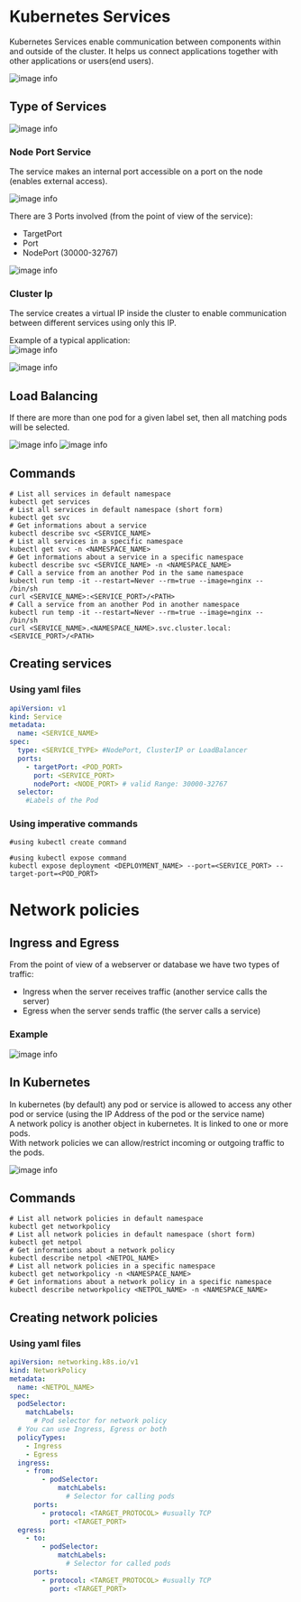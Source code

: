 # Kubernetes Services

Kubernetes Services enable communication between components within and outside of the cluster.
It helps us connect applications together with other applications or users(end users).

![image info](./assets/k8s_services_example.png)

## Type of Services

![image info](./assets/k8s_services_all_example.png)

### Node Port Service

The service makes an internal port accessible on a port on the node (enables external access).

![image info](./assets/k8s_services_nodeport_example.png)

There are 3 Ports involved (from the point of view of the service):

- TargetPort
- Port
- NodePort (30000-32767)

![image info](./assets/k8s_services_nodeport_ports_example.png)

### Cluster Ip

The service creates a virtual IP inside the cluster to enable communication between different services using only this IP.

Example of a typical application:\
![image info](./assets/k8s_services_typical_app_example.png)

![image info](./assets/k8s_services_clusterip.png)

## Load Balancing

If there are more than one pod for a given label set, then all matching pods will be selected.

![image info](./assets/k8s_services_lb_example.png)
![image info](./assets/k8s_services_lb2_example.png)

## Commands

```shell
# List all services in default namespace
kubectl get services
# List all services in default namespace (short form)
kubectl get svc
# Get informations about a service
kubectl describe svc <SERVICE_NAME>
# List all services in a specific namespace
kubectl get svc -n <NAMESPACE_NAME>
# Get informations about a service in a specific namespace
kubectl describe svc <SERVICE_NAME> -n <NAMESPACE_NAME>
# Call a service from an another Pod in the same namespace
kubectl run temp -it --restart=Never --rm=true --image=nginx -- /bin/sh
curl <SERVICE_NAME>:<SERVICE_PORT>/<PATH>
# Call a service from an another Pod in another namespace
kubectl run temp -it --restart=Never --rm=true --image=nginx -- /bin/sh
curl <SERVICE_NAME>.<NAMESPACE_NAME>.svc.cluster.local:<SERVICE_PORT>/<PATH>
```

## Creating services

### Using yaml files

```yaml
apiVersion: v1
kind: Service
metadata:
  name: <SERVICE_NAME>
spec:
  type: <SERVICE_TYPE> #NodePort, ClusterIP or LoadBalancer
  ports:
    - targetPort: <POD_PORT>
      port: <SERVICE_PORT>
      nodePort: <NODE_PORT> # valid Range: 30000-32767
  selector:
    #Labels of the Pod
```

### Using imperative commands

```shell
#using kubectl create command

#using kubectl expose command
kubectl expose deployment <DEPLOYMENT_NAME> --port=<SERVICE_PORT> --target-port=<POD_PORT>
```

# Network policies

## Ingress and Egress

From the point of view of a webserver or database we have two types of traffic:

- Ingress when the server receives traffic (another service calls the server)
- Egress when the server sends traffic (the server calls a service)

### Example

![image info](./assets/k8s_ingress_egress.png)

## In Kubernetes

In kubernetes (by default) any pod or service is allowed to access any other pod or service (using the IP Address of the pod or the service name)\
A network policy is another object in kubernetes. It is linked to one or more pods.\
With network policies we can allow/restrict incoming or outgoing traffic to the pods.

![image info](./assets/k8s_netpol1.png)

## Commands

```shell
# List all network policies in default namespace
kubectl get networkpolicy
# List all network policies in default namespace (short form)
kubectl get netpol
# Get informations about a network policy
kubectl describe netpol <NETPOL_NAME>
# List all network policies in a specific namespace
kubectl get networkpolicy -n <NAMESPACE_NAME>
# Get informations about a network policy in a specific namespace
kubectl describe networkpolicy <NETPOL_NAME> -n <NAMESPACE_NAME>
```

## Creating network policies

### Using yaml files

```yaml
apiVersion: networking.k8s.io/v1
kind: NetworkPolicy
metadata:
  name: <NETPOL_NAME>
spec:
  podSelector:
    matchLabels:
      # Pod selector for network policy
  # You can use Ingress, Egress or both
  policyTypes:
    - Ingress
    - Egress
  ingress:
    - from:
        - podSelector:
            matchLabels:
              # Selector for calling pods
      ports:
        - protocol: <TARGET_PROTOCOL> #usually TCP
          port: <TARGET_PORT>
  egress:
    - to:
        - podSelector:
            matchLabels:
              # Selector for called pods
      ports:
        - protocol: <TARGET_PROTOCOL> #usually TCP
          port: <TARGET_PORT>
```
